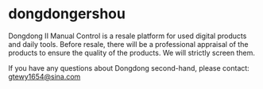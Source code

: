 # dongdongershou


Dongdong II Manual Control is a resale platform for used digital products and daily tools. Before resale, there will be a professional appraisal of the products to ensure the quality of the products. We will strictly screen them.

If you have any questions about Dongdong second-hand, please contact: gtewy1654@sina.com
